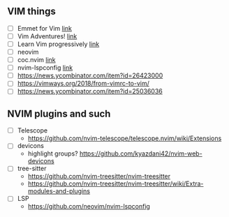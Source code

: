 ## VIM things

- [ ] Emmet for Vim [link](https://medium.com/vim-drops/be-a-html-ninja-with-emmet-for-vim-feee15447ef1)
- [ ] Vim Adventures! [link](https://vim-adventures.com)
- [ ] Learn Vim progressively [link](https://yannesposito.com/Scratch/en/blog/Learn-Vim-Progressively/)
- [ ] neovim
- [ ] coc.nvim [link](https://github.com/neoclide/coc.nvim)
- [ ] nvim-lspconfig [link](https://github.com/neovim/nvim-lspconfig)
- [ ] https://news.ycombinator.com/item?id=26423000
- [ ] https://vimways.org/2018/from-vimrc-to-vim/
- [ ] https://news.ycombinator.com/item?id=25036036

## NVIM plugins and such
- [ ] Telescope
  - https://github.com/nvim-telescope/telescope.nvim/wiki/Extensions
- [ ] devicons
  - highlight groups? https://github.com/kyazdani42/nvim-web-devicons
- [ ] tree-sitter
  - https://github.com/nvim-treesitter/nvim-treesitter
  - https://github.com/nvim-treesitter/nvim-treesitter/wiki/Extra-modules-and-plugins
- [ ] LSP
  - https://github.com/neovim/nvim-lspconfig
